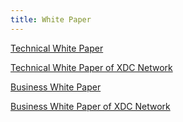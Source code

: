 ```yaml
---
title: White Paper 
---
```



<div class="section-body">
    <a href="https://xinfin.org/docs/whitepaper-tech.pdf" class="grid-item">
        <div>Technical White Paper</div>
        <p>Technical White Paper of XDC Network</p>
    </a>
        <a href="https://xinfin.org/docs/whitepaper-business.pdf" class="grid-item">
        <div>Business White Paper</div>
        <p>Business White Paper of XDC Network</p>
    </a>
</div>
